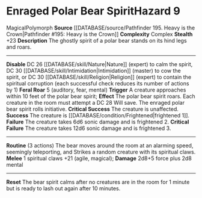 ﻿---
ac: null
all_resistance: null
complexity: Complex
element: null
fortitude: null
hardness: null
hazard_type: null
hp: null
id: '414'
immunity: null
level: '9'
name: Enraged Polar Bear Spirit
rarity: Common
reflex: null
resistance: null
rus_type_level: null
school: null
source: '[[DATABASE/source/Pathfinder 195. Heavy is the Crown|Pathfinder #195: Heavy
  is the Crown]]'
trait:
- '[[DATABASE/trait/Magical|Magical]]'
- '[[DATABASE/trait/Polymorph|Polymorph]]'
type: Hazard
weakness: null
will: null

---
# Enraged Polar Bear Spirit<span class="item-type">Hazard 9</span>

<span class="item-trait">Magical</span><span class="item-trait">Polymorph</span>
**Source** [[DATABASE/source/Pathfinder 195. Heavy is the Crown|Pathfinder #195: Heavy is the Crown]]
**Complexity** Complex
**Stealth** +23
**Description** The ghostly spirit of a polar bear stands on its hind legs and roars.

---
**Disable** DC 26 [[DATABASE/skill/Nature|Nature]] (expert) to calm the spirit, DC 30 [[DATABASE/skill/Intimidation|Intimidation]] (master) to cow the spirit, or DC 30 [[DATABASE/skill/Religion|Religion]] (expert) to contain the spiritual corruption (each successful check reduces its number of actions by 1)
**Feral Roar** <span class="action-icon">5</span> (auditory, fear, mental) **Trigger** A creature approaches within 10 feet of the polar bear spirit; **Effect** The polar bear spirit roars. Each creature in the room must attempt a DC 28 Will save. The enraged polar bear spirit rolls initiative.
**Critical Success** The creature is unaffected.
**Success** The creature is [[DATABASE/condition/Frightened|frightened 1]].
**Failure** The creature takes 6d6 sonic damage and is frightened 2.
**Critical Failure** The creature takes 12d6 sonic damage and is frightened 3.

---
**Routine** (3 actions) The bear moves around the room at an alarming speed, seemingly teleporting, and Strikes a random creature with its spiritual claws.
 **Melee** <span class="action-icon">1</span> spiritual claws +21 (agile, magical); **Damage** 2d8+5 force plus 2d8 mental

---
**Reset** The bear spirit calms after no creatures are in the room for 1 minute but is ready to lash out again after 10 minutes.